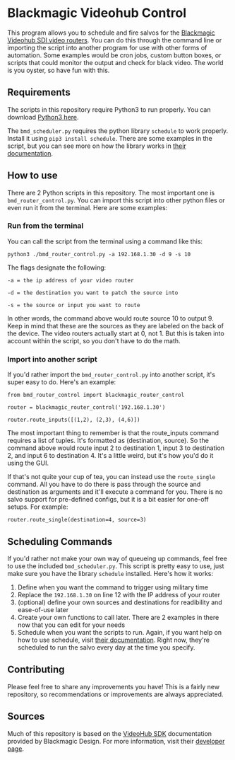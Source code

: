 # Blackmagic Videohub Control
This program allows you to schedule and fire salvos for the [Blackmagic Videohub SDI video routers](https://www.blackmagicdesign.com/products/smartvideohub). You can do this through the command line or importing the script into another program for use with other forms of automation. Some examples would be cron jobs, custom button boxes, or scripts that could monitor the output and check for black video. The world is you oyster, so have fun with this.

## Requirements
The scripts in this repository require Python3 to run properly. You can download [Python3 here](https://www.python.org/downloads/).

The `bmd_scheduler.py` requires the python library `schedule` to work properly. Install it using `pip3 install schedule`. There are some examples in the script, but you can see more on how the library works in [their documentation](https://pypi.org/project/schedule/).

## How to use
There are 2 Python scripts in this repository. The most important one is `bmd_router_control.py`. You can import this script into other python files or even run it from the terminal. Here are some examples:


### Run from the terminal
You can call the script from the terminal using a command like this:
```
python3 ./bmd_router_control.py -a 192.168.1.30 -d 9 -s 10
```
The flags designate the following:
```
-a = the ip address of your video router

-d = the destination you want to patch the source into

-s = the source or input you want to route
```
  
In other words, the command above would route source 10 to output 9. Keep in mind that these are the sources as they are labeled on the back of the device. The video routers actually start at 0, not 1. But this is taken into account within the script, so you don't have to do the math.
 

### Import into another script
If you'd rather import the `bmd_router_control.py` into another script, it's super easy to do. Here's an example:

```
from bmd_router_control import blackmagic_router_control

router = blackmagic_router_control('192.168.1.30')

router.route_inputs([(1,2), (2,3), (4,6)])
```

The most important thing to remember is that the route_inputs command requires a list of tuples. It's formatted as (destination, source). So the command above would route input 2 to destination 1, input 3 to destination 2, and input 6 to destination 4. It's a little weird, but it's how you'd do it using the GUI.

If that's not quite your cup of tea, you can instead use the `route_single` command. All you have to do there is pass through the source and destination as arguments and it'll execute a command for you. There is no salvo support for pre-defined configs, but it is a bit easier for one-off setups. For example:

`router.route_single(destination=4, source=3)`


## Scheduling Commands
If you'd rather not make your own way of queueing up commands, feel free to use the included `bmd_scheduler.py`. This script is pretty easy to use, just make sure you have the library `schedule` installed. Here's how it works:

1. Define when you want the command to trigger using military time
2. Replace the `192.168.1.30` on line 12 with the IP address of your router
3. (optional) define your own sources and destinations for readibility and ease-of-use later
4. Create your own functions to call later. There are 2 examples in there now that you can edit for your needs
5. Schedule when you want the scripts to run. Again, if you want help on how to use schedule, visit [their documentation](https://pypi.org/project/schedule/). Right now, they're scheduled to run the salvo every day at the time you specify.


## Contributing
Please feel free to share any improvements you have! This is a fairly new repository, so recommendations or improvements are always appreciated.


## Sources
Much of this repository is based on the [VideoHub SDK](https://downloads.blackmagicdesign.com/Developer/Videohub/20210215-b13954/Blackmagic_Videohub_Developer_SDK_1.0.zip) documentation provided by Blackmagic Design. For more information, visit their [developer page](https://www.blackmagicdesign.com/developer/).
